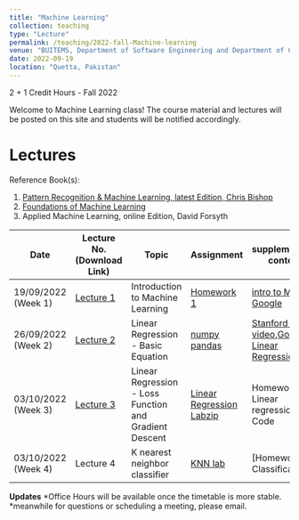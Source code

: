 ```yaml
---
title: "Machine Learning"
collection: teaching
type: "Lecture"
permalink: /teaching/2022-fall-Machine-learning
venue: "BUITEMS, Department of Software Engineering and Department of Computer Engineering"
date: 2022-09-19
location: "Quetta, Pakistan"
---
```


2 + 1 Credit Hours - Fall 2022

<!---
Machine Learning
======
-->

Welcome to Machine Learning class! 
The course material and lectures will be posted on this site and students will be notified accordingly. 




<!---[Grades](https://github.com/kashifliaqat/kashifliaqat.github.io/raw/master/files/fall_2021/Grading_PP.pdf)

[Formula Sheet - Final Term](https://github.com/kashifliaqat/kashifliaqat.github.io/raw/master/files/fall_2021/PP_final_Formula_Sheet.pdf)
-->

Lectures
======
Reference Book(s): 
1. [Pattern Recognition & Machine Learning, latest Edition, Chris Bishop](https://www.microsoft.com/en-us/research/uploads/prod/2006/01/Bishop-Pattern-Recognition-and-Machine-Learning-2006.pdf)
2. [Foundations of Machine Learning](https://github.com/Saniya-Ashraf/saniya-ashraf.github.io/raw/master/ML/foundations%20of%20machine%20learning%20second%20edition.pdf) 
3. Applied Machine Learning, online Edition, David Forsyth

| **Date**   | **Lecture No. (Download Link)**                                                                                      | **Topic**                            |**Assignment**| **supplementary content**|
|------------|----------------------------------------------------------------------------------------------------------------------|--------------------------------------|--------------|--------------------------|
| 19/09/2022 (Week 1) | [Lecture 1](https://github.com/Saniya-Ashraf/saniya-ashraf.github.io/raw/master/ML/ML%20Lecture%201%20%20Introduction%20to%20Machine%20Learning.pdf) | Introduction to Machine Learning |[Homework 1](https://github.com/Saniya-Ashraf/saniya-ashraf.github.io/raw/master/ML/ML_assignment1.pdf)|[intro to ML, Google](https://developers.google.com/machine-learning/intro-to-ml)|
| 26/09/2022 (Week 2) | [Lecture 2](https://github.com/Saniya-Ashraf/saniya-ashraf.github.io/blob/master/ML/ML%20lecture%20notes%201%202022-09-28%2017_52_03.pdf) | Linear Regression - Basic Equation|[numpy](https://colab.research.google.com/github/google/eng-edu/blob/main/ml/cc/exercises/numpy_ultraquick_tutorial.ipynb?utm_source=mlcc&utm_campaign=colab-external&utm_medium=referral&utm_content=numpy_tf2-colab&hl=en) [pandas](https://colab.research.google.com/github/google/eng-edu/blob/main/ml/cc/exercises/pandas_dataframe_ultraquick_tutorial.ipynb?utm_source=mlcc&utm_campaign=colab-external&utm_medium=referral&utm_content=pandas_tf2-colab&hl=en)|[Stanford YT video](https://www.youtube.com/watch?v=4b4MUYve_U8),[Google - Linear Regression](https://developers.google.com/machine-learning/crash-course/descending-into-ml/linear-regression) | 
| 03/10/2022 (Week 3) | [Lecture 3](https://github.com/Saniya-Ashraf/saniya-ashraf.github.io/blob/master/ML/ML%20lecture%20notes%201%202022-09-28%2017_52_03.pdf) | Linear Regression - Loss Function and Gradient Descent|[Linear Regression Lab](https://github.com/Saniya-Ashraf/saniya-ashraf.github.io/blob/master/ML/Linear%20Regression.ipynb)[zip](https://github.com/Saniya-Ashraf/saniya-ashraf.github.io/raw/master/ML/Linear%20Regression.zip)|Homework 2 - Linear regression Code|
| 03/10/2022 (Week 4)| Lecture 4 | K nearest neighbor classifier |[KNN lab](https://github.com/Saniya-Ashraf/saniya-ashraf.github.io/raw/master/ML/Classification%20with%20KNN%20(2).zip)|[Homework 3 - Classification]|


**Updates**
*Office Hours will be available once the timetable is more stable.
*meanwhile for questions or scheduling a meeting, please email.



